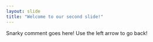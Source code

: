 ```yaml
---
layout: slide
title: "Welcome to our second slide!"
---
```

Snarky comment goes here!
Use the left arrow to go back!
